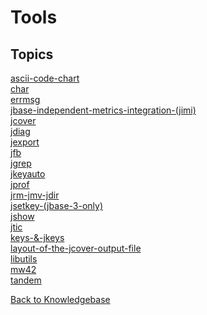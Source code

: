 # Tools

## Topics

[ascii-code-chart](./ascii-code-chart/README.md)  
[char](./char/README.md)  
[errmsg](./errmsg/README.md)  
[jbase-independent-metrics-integration-(jimi)](./jbase-independent-metrics-integration-(jimi)/README.md)  
[jcover](./jcover/README.md)  
[jdiag](./jdiag/README.md)  
[jexport](./jexport/README.md)  
[jfb](./jfb/README.md)  
[jgrep](./jgrep/README.md)  
[jkeyauto](./jkeyauto/README.md)  
[jprof](./jprof/README.md)  
[jrm-jmv-jdir](./jrm-jmv-jdir/README.md)  
[jsetkey-(jbase-3-only)](./jsetkey-(jbase-3-only)/README.md)  
[jshow](./jshow/README.md)  
[jtic](./jtic/README.md)  
[keys-&-jkeys](./keys-&-jkeys/README.md)  
[layout-of-the-jcover-output-file](./layout-of-the-jcover-output-file/README.md)  
[libutils](./libutils/README.md)  
[mw42](./mw42/README.md)  
[tandem](./tandem/README.md)  

[Back to Knowledgebase](./../README.md)